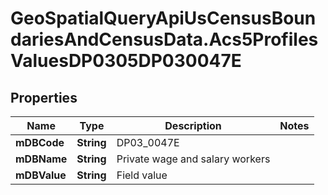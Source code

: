 # GeoSpatialQueryApiUsCensusBoundariesAndCensusData.Acs5ProfilesValuesDP0305DP030047E

## Properties

Name | Type | Description | Notes
------------ | ------------- | ------------- | -------------
**mDBCode** | **String** | DP03_0047E | 
**mDBName** | **String** | Private wage and salary workers | 
**mDBValue** | **String** | Field value | 


